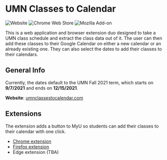 # UMN Classes to Calendar

![Website](https://img.shields.io/website?down_color=red&down_message=down&up_color=green&up_message=online&url=https%3A%2F%2Fumnclassestocalendar.com%2F)
![Chrome Web Store](https://img.shields.io/chrome-web-store/v/hgdfmecgpajmoeionaieooohpbkibaen)
![Mozilla Add-on](https://img.shields.io/amo/v/%7Bbc5ce2f1-6eda-4ffa-8c8a-aba76a72cc04%7D)

This is a web application and browser extension duo designed to take a UMN class schedule
and extract the class data out of it. The user can then add these classes to
their Google Calendar on either a new calendar or
an already existing one. They can also select the dates to add their classes to
their calendars.

## General Info

Currently, the dates default to the UMN Fall 2021 term, which
starts on **9/7/2021** and ends on **12/15/2021**.

**Website**: <a href="https://umnclassestocalendar.com" target="blank">umnclassestocalendar.com</a>

## Extensions

The extension adds a button to MyU so students can add their classes to their calendar with one click.

- [Chrome extension](https://chrome.google.com/webstore/detail/umn-classes-to-calendar/hgdfmecgpajmoeionaieooohpbkibaen)
- [Firefox extension](https://addons.mozilla.org/en-US/firefox/addon/umn-classes-to-calendar/)
- Edge extension (TBA)
